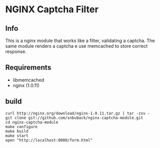 # NGINX Captcha Filter

## Info

This is a nginx module that works like a filter, validating a captcha. The same module renders
a captcha e use memcached to store correct response.

## Requirements

* libmemcached
* nginx (1.0.11)

## build

	curl http://nginx.org/download/nginx-1.0.11.tar.gz | tar -zxv -
	git clone git://github.com/snbuback/nginx-captcha-module.git
	cd nginx-captcha-module
	make configure
	make build
	make start
	open "http://localhost:8080/form.html"
	
